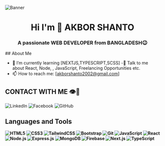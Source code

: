 
![Banner](https://img.freepik.com/free-vector/coding_53876-25854.jpg?t=st=1719551462~exp=1719555062~hmac=2d04b17635cb139df51139336948ccfd862f5848ce0e266fadcb106ba3f5096d&w=996)

<h1 align="center" > Hi  I'm  👋 AKBOR SHANTO</h1>
<h3 align="center">A passionate WEB DEVELOPER from BANGLADESH😉</h3>
## About Me

- 🌱 I’m currently learning [NEXTJS,TYPESCRIPT,SCSS]
-💬 Talk to me about React, Node, , JavaScript, Freelancing Opportunities etc.
- 📫 How to reach me: [akborshanto2002@gmail.com]

## CONTACT WITH ME 👁🦾

![LinkedIn](https://img.shields.io/badge/LinkedIn-%230077B5.svg?&style=flat-square&logo=linkedin&logoColor=white) [](https://www.linkedin.com/in/akborshanto/)
![Facebook](https://img.shields.io/badge/Facebook-%231877F2.svg?&style=flat-square&logo=facebook&logoColor=white) [](https://web.facebook.com/akbor.shanto.1/)
![GitHub](https://img.shields.io/badge/GitHub-%23121011.svg?&style=flat-square&logo=github&logoColor=white) [](https://github.com/akborshanto)
## Languages and Tools
**![HTML5](https://img.shields.io/badge/HTML5-%23E34F26.svg?&style=flat-square&logo=html5&logoColor=white)
![CSS3](https://img.shields.io/badge/CSS3-%231572B6.svg?&style=flat-square&logo=css3&logoColor=white)
![TailwindCSS](https://img.shields.io/badge/Tailwind_CSS-%2338B2AC.svg?&style=flat-square&logo=tailwind-css&logoColor=white)
![Bootstrap](https://img.shields.io/badge/Bootstrap-%23563D7C.svg?&style=flat-square&logo=bootstrap&logoColor=white)
![Git](https://img.shields.io/badge/Git-%23F05032.svg?&style=flat-square&logo=git&logoColor=white)
![JavaScript](https://img.shields.io/badge/JavaScript-%23F7DF1E.svg?&style=flat-square&logo=javascript&logoColor=black)
![React](https://img.shields.io/badge/React-%2361DAFB.svg?&style=flat-square&logo=react&logoColor=black)
![Node.js](https://img.shields.io/badge/Node.js-%23339933.svg?&style=flat-square&logo=node.js&logoColor=white)
![Express.js](https://img.shields.io/badge/Express.js-%23000000.svg?&style=flat-square&logo=express&logoColor=white)
![MongoDB](https://img.shields.io/badge/MongoDB-%2347A248.svg?&style=flat-square&logo=mongodb&logoColor=white)
![Firebase](https://img.shields.io/badge/Firebase-%23FFCA28.svg?&style=flat-square&logo=firebase&logoColor=white)
![Next.js](https://img.shields.io/badge/Next.js-%23000000.svg?&style=flat-square&logo=next-dot-js&logoColor=white)
![TypeScript](https://img.shields.io/badge/TypeScript-%23007ACC.svg?&style=flat-square&logo=typescript&logoColor=white)**


